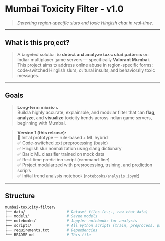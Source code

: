 #  Mumbai Toxicity Filter - v1.0  
> _Detecting region-specific slurs and toxic Hinglish chat in real-time._

---

##  What is this project?

> A targeted solution to **detect and analyze toxic chat patterns** on Indian multiplayer game servers — specifically **Valorant Mumbai**.  
This project aims to address online abuse in region-specific forms: code-switched Hinglish slurs, cultural insults, and behaviorally toxic messages.

---

##  Goals

> **Long-term mission:**  
Build a highly accurate, explainable, and modular filter that can **flag**, **analyze**, and **visualize** toxicity trends across Indian game servers, beginning with Mumbai.

> **Version 1 (this release):**  
🚧 Initial prototype — rule-based + ML hybrid  
✅ Code-switched text preprocessing (basic)  
✅ Hinglish slur normalization using slang dictionary  
✅ Basic ML classifier trained on mock data  
✅ Real-time prediction script (command-line)  
✅ Project modularized with preprocessing, training, and prediction scripts  
✅ Initial trend analysis notebook (`notebooks/analysis.ipynb`)

---

##  Structure

```bash
mumbai-toxicity-filter/
├── data/                   # Dataset files (e.g., raw chat data)
├── models/                 # Saved models
├── notebooks/              # Jupyter notebooks for analysis
├── scripts/                # All Python scripts (train, preprocess, predict)
├── requirements.txt        # Dependencies
└── README.md               # This file
